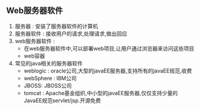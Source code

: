 ## Web服务器软件
1. 服务器 : 安装了服务器软件的计算机
2. 服务器软件 : 接收用户的请求,处理请求,做出回应
3. web服务器软件 : 
    * 在web服务器软件中,可以部署web项目,让用户通过浏览器来访问这些项目
    * web容器
4. 常见的java相关的服务器软件
    * weblogic : oracle公司,大型的javaEE服务器,支持所有的javaEE规范,收费
    * webSphere : IBM公司
    * JBOSS: JBOSS公司
    * tomcat : Apache基金组织,中小型的javaEE服务器,仅仅支持少量的JavaEE规范servlet/jsp.开源免费
